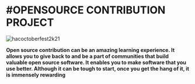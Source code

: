 
<h1>#OPENSOURCE CONTRIBUTION PROJECT</h1>


<img src="https://hacktoberfest.digitalocean.com/_nuxt/img/logo-hacktoberfest-full.f42e3b1.svg" alt="hacoctoberfest2k21">

<p><b>Open source contribution can be an amazing learning experience. It allows you to give back to and be a part of communities that build valuable open source software. It enables you to make software that you use better. Although it can be tough to start, once you get the hang of it, it is immensely rewarding</b></p>

















